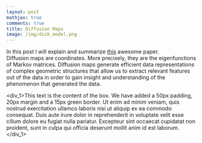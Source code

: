 ```yaml
---
layout: post
mathjax: true
comments: true
title: Diffusion Maps
image: /img/disk_model.png
---
```

<style>
div_1 {
  background-color: lightgrey;
  width: 100px;
  border: 10px solid green;
  padding: 10px;
  margin: 5px;
}
</style>

In this post I will explain and summarize [this](https://www.sciencedirect.com/science/article/pii/S1063520306000546) awesome paper.  
Diffusion maps are coordinates. More precisely, they are the eigenfunctions of Markov matrices.  Diffusion maps generate efficient
data representations of complex geometric structures that allow us to extract relevant features out of the data in order to gain insight and understanding of the phenomenon that generated the data.  

<div_1>This text is the content of the box. We have added a 50px padding, 20px margin and a 15px green border. Ut enim ad minim veniam, quis nostrud exercitation ullamco laboris nisi ut aliquip ex ea commodo consequat. Duis aute irure dolor in reprehenderit in voluptate velit esse cillum dolore eu fugiat nulla pariatur. Excepteur sint occaecat cupidatat non proident, sunt in culpa qui officia deserunt mollit anim id est laborum.</div_1>







